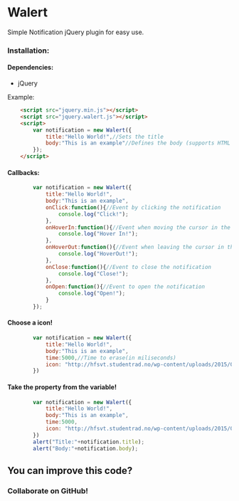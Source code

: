 # Walert

Simple Notification jQuery plugin for easy use.
### Installation:
#### Dependencies:
- jQuery

Example:
```html
    <script src="jquery.min.js"></script>
    <script src="jquery.walert.js"></script>
    <script>
        var notification = new Walert({
            title:"Hello World!",//Sets the title
            body:"This is an example"//Defines the body (supports HTML tags)
        });
    </script>
```
#### Callbacks:
```javascript
        var notification = new Walert({
            title:"Hello World!",
            body:"This is an example",
            onClick:function(){//Event by clicking the notification
                console.log("Click!");
            },
            onHoverIn:function(){//Event when moving the cursor in the notification
                console.log("Hover In!");
            },
            onHoverOut:function(){//Event when leaving the cursor in the notification
                console.log("HoverOut!");
            },
            onClose:function(){//Event to close the notification
                console.log("Close!");
            },
            onOpen:function(){//Event to open the notification
                console.log("Open!");
            }
        });
```
#### Choose a icon!

```javascript
        var notification = new Walert({
            title:"Hello World!",
            body:"This is an example",
            time:5000,//Time to erase(in miliseconds)
            icon: "http://hfsvt.studentrad.no/wp-content/uploads/2015/08/Earth_Globe.png"//Sets a icon
        })
```

#### Take the property from the variable!
```javascript
        var notification = new Walert({
            title:"Hello World!",
            body:"This is an example",
            time:5000,
            icon: "http://hfsvt.studentrad.no/wp-content/uploads/2015/08/Earth_Globe.png"//Sets a icon
        })
        alert("Title:"+notification.title);
        alert("Body:"+notification.body);
```

## You can improve this code?
### Collaborate on GitHub!

